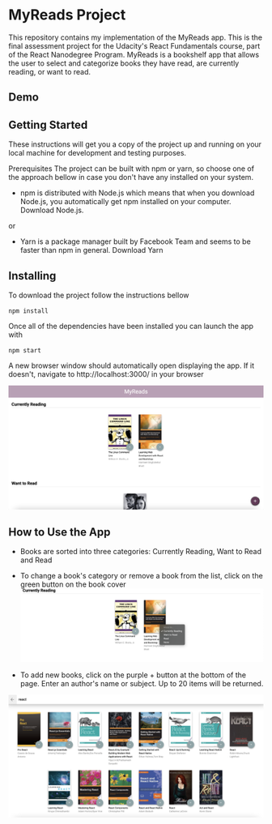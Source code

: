 # MyReads Project

This repository contains my implementation of the MyReads app. This is the final assessment project for the Udacity's React Fundamentals course, part of the React Nanodegree Program. MyReads is a bookshelf app that allows the user to select and categorize books they have read, are currently reading, or want to read.

## Demo

## Getting Started

These instructions will get you a copy of the project up and running on your local machine for development and testing purposes.

Prerequisites
The project can be built with npm or yarn, so choose one of the approach bellow in case you don't have any installed on your system.

* npm is distributed with Node.js which means that when you download Node.js, you automatically get npm installed on your computer. Download Node.js.

or

* Yarn is a package manager built by Facebook Team and seems to be faster than npm in general. Download Yarn

## Installing

To download the project follow the instructions bellow

```git clone https://github.com/sarahalawfi/reactnd-project-myreads-starter.git
npm install
```
Once all of the dependencies have been installed you can launch the app with

```
npm start
```
A new browser window should automatically open displaying the app. If it doesn't, navigate to http://localhost:3000/ in your browser

![alt text](src/img/homepage.png)

## How to Use the App

* Books are sorted into three categories: Currently Reading, Want to Read and Read

* To change a book's category or remove a book from the list, click on the green button on the book cover
![alt text](src/img/one.png)


* To add new books, click on the purple + button at the bottom of the page. Enter an author's name or subject. Up to 20 items will be returned.

![alt text](src/img/second.png)
